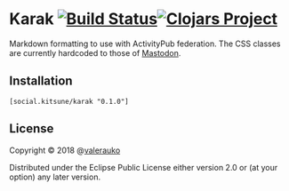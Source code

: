 # Karak [![Build Status](https://travis-ci.com/valerauko/karak.svg?branch=master)](https://travis-ci.com/valerauko/karak)[![Clojars Project](https://img.shields.io/clojars/v/social.kitsune/karak.svg)](https://clojars.org/social.kitsune/karak)

Markdown formatting to use with ActivityPub federation. The CSS classes are currently hardcoded to those of [Mastodon](http://github.com/tootsuite/mastodon).

## Installation
```
[social.kitsune/karak "0.1.0"]
```

## License

Copyright © 2018 @[valerauko](https://github.com/valerauko)

Distributed under the Eclipse Public License either version 2.0 or (at your option) any later version.
